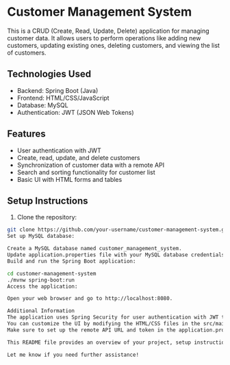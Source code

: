 # Customer Management System

This is a CRUD (Create, Read, Update, Delete) application for managing customer data. It allows users to perform operations like adding new customers, updating existing ones, deleting customers, and viewing the list of customers.

## Technologies Used

- Backend: Spring Boot (Java)
- Frontend: HTML/CSS/JavaScript
- Database: MySQL
- Authentication: JWT (JSON Web Tokens)

## Features

- User authentication with JWT
- Create, read, update, and delete customers
- Synchronization of customer data with a remote API
- Search and sorting functionality for customer list
- Basic UI with HTML forms and tables

## Setup Instructions

1. Clone the repository:

```bash
git clone https://github.com/your-username/customer-management-system.git
Set up MySQL database:

Create a MySQL database named customer_management_system.
Update application.properties file with your MySQL database credentials.
Build and run the Spring Boot application:

cd customer-management-system
./mvnw spring-boot:run
Access the application:

Open your web browser and go to http://localhost:8080.

Additional Information
The application uses Spring Security for user authentication with JWT tokens.
You can customize the UI by modifying the HTML/CSS files in the src/main/resources/templates directory.
Make sure to set up the remote API URL and token in the application.properties file for synchronization functionality.

This README file provides an overview of your project, setup instructions, and additional information that might be helpful for users or contributors. Make sure to update it with relevant details specific to your project.

Let me know if you need further assistance!
